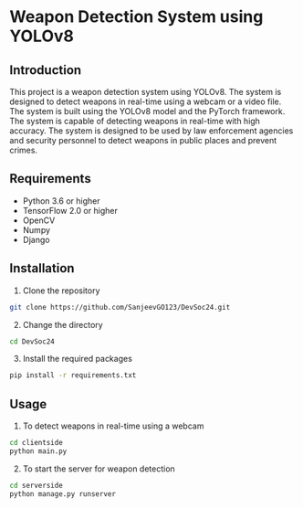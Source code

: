 # Weapon Detection System using YOLOv8

## Introduction
This project is a weapon detection system using YOLOv8. The system is designed to detect weapons in real-time using a webcam or a video file. The system is built using the YOLOv8 model and the PyTorch framework. The system is capable of detecting weapons in real-time with high accuracy. The system is designed to be used by law enforcement agencies and security personnel to detect weapons in public places and prevent crimes.

## Requirements
- Python 3.6 or higher
- TensorFlow 2.0 or higher
- OpenCV
- Numpy
- Django

## Installation
1. Clone the repository
```bash
git clone https://github.com/SanjeevGO123/DevSoc24.git
```
2. Change the directory
```bash
cd DevSoc24
```
3. Install the required packages
```bash
pip install -r requirements.txt
```

## Usage
1. To detect weapons in real-time using a webcam
```bash
cd clientside
python main.py
```
2. To start the server for weapon detection
```bash
cd serverside
python manage.py runserver
```
